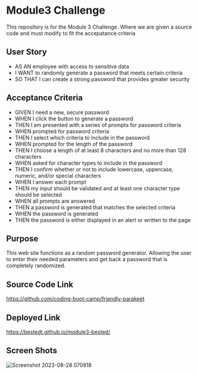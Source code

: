 # Module3 Challenge
This repository is for the Module 3 Challenge. Where we are given a source code and must modify to fit the accepatance criteria 

## User Story
- AS AN employee with access to sensitive data
- I WANT to randomly generate a password that meets certain criteria
- SO THAT I can create a strong password that provides greater security

## Acceptance Criteria 
- GIVEN I need a new, secure password
- WHEN I click the button to generate a password
- THEN I am presented with a series of prompts for password criteria
- WHEN prompted for password criteria
- THEN I select which criteria to include in the password
- WHEN prompted for the length of the password
- THEN I choose a length of at least 8 characters and no more than 128 characters
- WHEN asked for character types to include in the password
- THEN I confirm whether or not to include lowercase, uppercase, numeric, and/or special characters
- WHEN I answer each prompt
- THEN my input should be validated and at least one character type should be selected
- WHEN all prompts are answered
- THEN a password is generated that matches the selected criteria
- WHEN the password is generated
- THEN the password is either displayed in an alert or written to the page

## Purpose 
This web site functions as a random password generator. Allowing the user to enter their needed parameters and get back a password that is completely randomized.

## Source Code Link
https://github.com/coding-boot-camp/friendly-parakeet

## Deployed Link
https://bestedt.github.io/module3-bested/

## Screen Shots
![Screenshot 2023-08-28 070818](https://github.com/bestedt/module3-bested/assets/139821441/578de270-74d5-433b-b77a-c8e732f3acd5)



